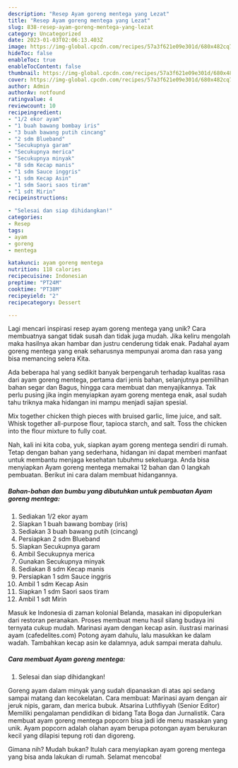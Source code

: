 ```yaml
---
description: "Resep Ayam goreng mentega yang Lezat"
title: "Resep Ayam goreng mentega yang Lezat"
slug: 838-resep-ayam-goreng-mentega-yang-lezat
category: Uncategorized
date: 2023-01-03T02:06:13.403Z
image: https://img-global.cpcdn.com/recipes/57a3f621e09e301d/680x482cq70/ayam-goreng-mentega-foto-resep-utama.jpg
hideToc: false
enableToc: true
enableTocContent: false
thumbnail: https://img-global.cpcdn.com/recipes/57a3f621e09e301d/680x482cq70/ayam-goreng-mentega-foto-resep-utama.jpg
cover: https://img-global.cpcdn.com/recipes/57a3f621e09e301d/680x482cq70/ayam-goreng-mentega-foto-resep-utama.jpg
author: Admin
authorAv: notfound
ratingvalue: 4
reviewcount: 10
recipeingredient:
- "1/2 ekor ayam"
- "1 buah bawang bombay iris"
- "3 buah bawang putih cincang"
- "2 sdm Blueband"
- "Secukupnya garam"
- "Secukupnya merica"
- "Secukupnya minyak"
- "8 sdm Kecap manis"
- "1 sdm Sauce inggris"
- "1 sdm Kecap Asin"
- "1 sdm Saori saos tiram"
- "1 sdt Mirin"
recipeinstructions:

- "Selesai dan siap dihidangkan!"
categories:
- Resep
tags:
- ayam
- goreng
- mentega

katakunci: ayam goreng mentega 
nutrition: 118 calories
recipecuisine: Indonesian
preptime: "PT24M"
cooktime: "PT38M"
recipeyield: "2"
recipecategory: Dessert

---
```





Lagi mencari inspirasi resep ayam goreng mentega yang unik? Cara membuatnya sangat tidak susah dan tidak juga mudah. Jika keliru mengolah maka hasilnya akan hambar dan justru cenderung tidak enak. Padahal ayam goreng mentega yang enak seharusnya mempunyai aroma dan rasa yang bisa memancing selera Kita.





Ada beberapa hal yang sedikit banyak berpengaruh terhadap kualitas rasa dari ayam goreng mentega, pertama dari jenis bahan, selanjutnya pemilihan bahan segar dan Bagus, hingga cara membuat dan menyajikannya. Tak perlu pusing jika ingin menyiapkan ayam goreng mentega enak,      asal sudah tahu triknya maka hidangan ini mampu menjadi sajian spesial.














Mix together chicken thigh pieces with bruised garlic, lime juice, and salt. Whisk together all-purpose flour, tapioca starch, and salt. Toss the chicken into the flour mixture to fully coat.






Nah, kali ini kita coba, yuk, siapkan ayam goreng mentega sendiri di rumah. Tetap dengan bahan yang sederhana, hidangan ini dapat memberi manfaat untuk membantu menjaga kesehatan tubuhmu sekeluarga. Anda bisa menyiapkan Ayam goreng mentega memakai 12 bahan dan 0 langkah pembuatan. Berikut ini cara dalam membuat hidangannya.

<!--inarticleads1-->

##### Bahan-bahan dan bumbu yang dibutuhkan untuk pembuatan Ayam goreng mentega:

1. Sediakan 1/2 ekor ayam
1. Siapkan 1 buah bawang bombay (iris)
1. Sediakan 3 buah bawang putih (cincang)
1. Persiapkan 2 sdm Blueband
1. Siapkan Secukupnya garam
1. Ambil Secukupnya merica
1. Gunakan Secukupnya minyak
1. Sediakan 8 sdm Kecap manis
1. Persiapkan 1 sdm Sauce inggris
1. Ambil 1 sdm Kecap Asin
1. Siapkan 1 sdm Saori saos tiram
1. Ambil 1 sdt Mirin


Masuk ke Indonesia di zaman kolonial Belanda, masakan ini dipopulerkan dari restoran peranakan. Proses membuat menu hasil silang budaya ini ternyata cukup mudah. Marinasi ayam dengan kecap asin. ilustrasi marinasi ayam (cafedelites.com) Potong ayam dahulu, lalu masukkan ke dalam wadah. Tambahkan kecap asin ke dalamnya, aduk sampai merata dahulu. 

<!--inarticleads2-->

##### Cara membuat Ayam goreng mentega:


1. Selesai dan siap dihidangkan!

Goreng ayam dalam minyak yang sudah dipanaskan di atas api sedang sampai matang dan kecokelatan. Cara membuat: Marinasi ayam dengan air jeruk nipis, garam, dan merica bubuk. Atsarina Luthfiyyah (Senior Editor) Memiliki pengalaman pendidikan di bidang Tata Boga dan Jurnalistik. Cara membuat ayam goreng mentega popcorn bisa jadi ide menu masakan yang unik. Ayam popcorn adalah olahan ayam berupa potongan ayam berukuran kecil yang dilapisi tepung roti dan digoreng. 

Gimana nih? Mudah bukan? Itulah cara menyiapkan ayam goreng mentega yang bisa anda lakukan di rumah. Selamat mencoba!

